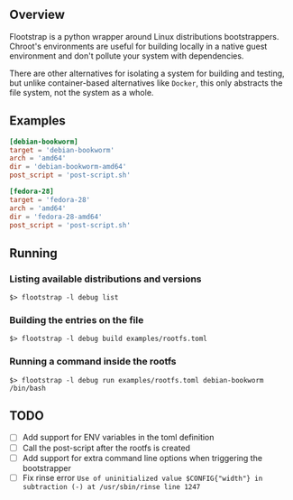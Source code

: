 ## Overview

Flootstrap is a python wrapper around Linux distributions bootstrappers.
Chroot's environments are useful for building locally in a native guest environment
and don't pollute your system with dependencies.

There are other alternatives for isolating a system for building and testing, but
unlike container-based alternatives like `Docker`, this only abstracts the file system,
not the system as a whole.

## Examples
```toml
[debian-bookworm]
target = 'debian-bookworm'
arch = 'amd64'
dir = 'debian-bookworm-amd64'
post_script = 'post-script.sh'

[fedora-28]
target = 'fedora-28'
arch = 'amd64'
dir = 'fedora-28-amd64'
post_script = 'post-script.sh'
```

## Running
### Listing available distributions and versions
```shell
$> flootstrap -l debug list
```

### Building the entries on the file
```shell
$> flootstrap -l debug build examples/rootfs.toml
```

### Running a command inside the rootfs
```shell
$> flootstrap -l debug run examples/rootfs.toml debian-bookworm /bin/bash
```
## TODO
* [ ] Add support for ENV variables in the toml definition
* [ ] Call the post-script after the rootfs is created
* [ ] Add support for extra command line options when triggering the bootstrapper
* [ ] Fix rinse error `Use of uninitialized value $CONFIG{"width"} in subtraction (-) at /usr/sbin/rinse line 1247`
